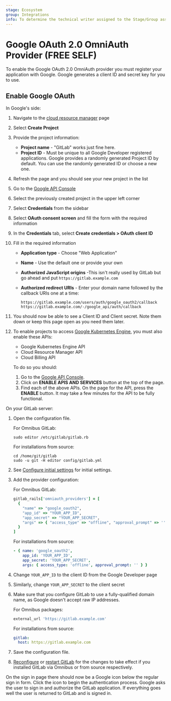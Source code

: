 ```yaml
---
stage: Ecosystem
group: Integrations
info: To determine the technical writer assigned to the Stage/Group associated with this page, see https://about.gitlab.com/handbook/engineering/ux/technical-writing/#assignments
---
```


# Google OAuth 2.0 OmniAuth Provider **(FREE SELF)**

To enable the Google OAuth 2.0 OmniAuth provider you must register your application
with Google. Google generates a client ID and secret key for you to use.

## Enable Google OAuth

In Google's side:

1. Navigate to the [cloud resource manager](https://console.cloud.google.com/cloud-resource-manager) page
1. Select **Create Project**
1. Provide the project information:
   - **Project name** - "GitLab" works just fine here.
   - **Project ID** - Must be unique to all Google Developer registered applications.
     Google provides a randomly generated Project ID by default. You can use
     the randomly generated ID or choose a new one.
1. Refresh the page and you should see your new project in the list
1. Go to the [Google API Console](https://console.developers.google.com/apis/dashboard)
1. Select the previously created project in the upper left corner
1. Select **Credentials** from the sidebar
1. Select **OAuth consent screen** and fill the form with the required information
1. In the **Credentials** tab, select **Create credentials > OAuth client ID**
1. Fill in the required information
   - **Application type** - Choose "Web Application"
   - **Name** - Use the default one or provide your own
   - **Authorized JavaScript origins** -This isn't really used by GitLab but go
     ahead and put `https://gitlab.example.com`
   - **Authorized redirect URIs** - Enter your domain name followed by the
     callback URIs one at a time:

     ```plaintext
     https://gitlab.example.com/users/auth/google_oauth2/callback
     https://gitlab.example.com/-/google_api/auth/callback
     ```

1. You should now be able to see a Client ID and Client secret. Note them down
   or keep this page open as you need them later.
1. To enable projects to access [Google Kubernetes Engine](../user/infrastructure/clusters/index.md), you must also
   enable these APIs:
   - Google Kubernetes Engine API
   - Cloud Resource Manager API
   - Cloud Billing API

   To do so you should:

   1. Go to the [Google API Console](https://console.developers.google.com/apis/dashboard).
   1. Click on **ENABLE APIS AND SERVICES** button at the top of the page.
   1. Find each of the above APIs. On the page for the API, press the **ENABLE** button.
      It may take a few minutes for the API to be fully functional.

On your GitLab server:

1. Open the configuration file.

   For Omnibus GitLab:

   ```shell
   sudo editor /etc/gitlab/gitlab.rb
   ```

   For installations from source:

   ```shell
   cd /home/git/gitlab
   sudo -u git -H editor config/gitlab.yml
   ```

1. See [Configure initial settings](omniauth.md#configure-initial-settings) for initial settings.
1. Add the provider configuration:

   For Omnibus GitLab:

   ```ruby
   gitlab_rails['omniauth_providers'] = [
     {
       "name" => "google_oauth2",
       "app_id" => "YOUR_APP_ID",
       "app_secret" => "YOUR_APP_SECRET",
       "args" => { "access_type" => "offline", "approval_prompt" => '' }
     }
   ]
   ```

   For installations from source:

   ```yaml
   - { name: 'google_oauth2',
       app_id: 'YOUR_APP_ID',
       app_secret: 'YOUR_APP_SECRET',
       args: { access_type: 'offline', approval_prompt: '' } }
   ```

1. Change `YOUR_APP_ID` to the client ID from the Google Developer page
1. Similarly, change `YOUR_APP_SECRET` to the client secret
1. Make sure that you configure GitLab to use a fully-qualified domain name, as
   Google doesn't accept raw IP addresses.

   For Omnibus packages:

   ```ruby
   external_url 'https://gitlab.example.com'
   ```

   For installations from source:

   ```yaml
   gitlab:
     host: https://gitlab.example.com
   ```

1. Save the configuration file.
1. [Reconfigure](../administration/restart_gitlab.md#omnibus-gitlab-reconfigure)
   or [restart GitLab](../administration/restart_gitlab.md#installations-from-source) for
   the changes to take effect if you installed GitLab via Omnibus or from source
   respectively.

On the sign in page there should now be a Google icon below the regular sign in
form. Click the icon to begin the authentication process. Google asks the
user to sign in and authorize the GitLab application. If everything goes well
the user is returned to GitLab and is signed in.
